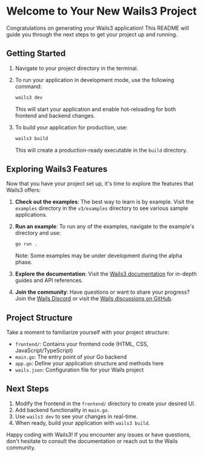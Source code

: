 # Welcome to Your New Wails3 Project

Congratulations on generating your Wails3 application!
This README will guide you through the next steps to get your project up and running.

## Getting Started

1. Navigate to your project directory in the terminal.

2. To run your application in development mode, use the following command:

   ```sh
   wails3 dev
   ```

   This will start your application and enable hot-reloading for both frontend and backend changes.

3. To build your application for production, use:

   ```sh
   wails3 build
   ```

   This will create a production-ready executable in the `build` directory.

## Exploring Wails3 Features

Now that you have your project set up, it's time to explore the features that Wails3 offers:

1. **Check out the examples**: The best way to learn is by example. Visit the `examples` directory in the `v3/examples`
directory to see various sample applications.

2. **Run an example**: To run any of the examples, navigate to the example's directory and use:

   ```sh
   go run .
   ```

   Note: Some examples may be under development during the alpha phase.

3. **Explore the documentation**: Visit the [Wails3 documentation](https://v3alpha.wails.io/) for in-depth guides and API references.

4. **Join the community**: Have questions or want to share your progress?
Join the [Wails Discord](https://discord.gg/JDdSxwjhGf) or visit the [Wails discussions on GitHub](https://github.com/wailsapp/wails/discussions).

## Project Structure

Take a moment to familiarize yourself with your project structure:

- `frontend/`: Contains your frontend code (HTML, CSS, JavaScript/TypeScript)
- `main.go`: The entry point of your Go backend
- `app.go`: Define your application structure and methods here
- `wails.json`: Configuration file for your Wails project

## Next Steps

1. Modify the frontend in the `frontend/` directory to create your desired UI.
2. Add backend functionality in `main.go`.
3. Use `wails3 dev` to see your changes in real-time.
4. When ready, build your application with `wails3 build`.

Happy coding with Wails3! If you encounter any issues or have questions, don't hesitate to consult the documentation or
reach out to the Wails community.
